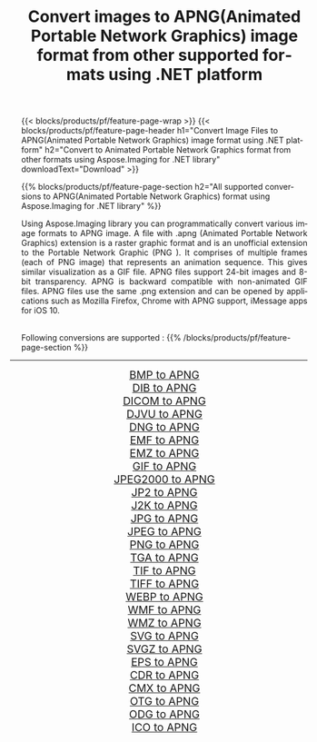 ﻿---
title: Convert images to APNG(Animated Portable Network Graphics) image format from other supported formats using .NET platform 
weight: 3920
url: /net/conversion/to/apng/ 
lang: en
langdirlevel: 2
locales: zh-hans,ja,it,ru,de,es,fr,nl,id,lt,pl,pt,vi,tr,ko,zh-hant,ar,hi,th,sv,cs,uk,he
description: Using Aspose.Imaging for .NET library it is easy to convert to APNG(Animated Portable Network Graphics) from other supported image formats
---

{{< blocks/products/pf/feature-page-wrap >}}
{{< blocks/products/pf/feature-page-header h1="Convert Image Files to APNG(Animated Portable Network Graphics) image format using .NET platform" h2="Convert to Animated Portable Network Graphics format from other formats using Aspose.Imaging for .NET library" downloadText="Download" >}}


{{% blocks/products/pf/feature-page-section  h2="All supported conversions to APNG(Animated Portable Network Graphics) format using Aspose.Imaging for .NET library" %}}
<p align=justify>Using Aspose.Imaging library you can programmatically convert various image formats to APNG image. A file with .apng (Animated Portable Network Graphics) extension is a raster graphic format and is an unofficial extension to the Portable Network Graphic (PNG ). It comprises of multiple frames (each of PNG image) that represents an animation sequence. This gives similar visualization as a GIF file. APNG files support 24-bit images and 8-bit transparency. APNG is backward compatible with non-animated GIF files. APNG files use the same .png extension and can be opened by applications such as Mozilla Firefox, Chrome with APNG support, iMessage apps for iOS 10.</p>
<br/>
Following conversions are supported :
{{% /blocks/products/pf/feature-page-section %}}
<div class="container-fluid productfamilypage bg-gray">
    <div class="convertypes bg-gray agp-content section">
        <div class="container">
		<hr style="margin-left:-20px;"/>
		<div class="row other-converters" style="gap: 10px;font-size: 19px;text-align:center;">
		    <div class='col-md-2 other-converter remove-lp remove-rp'><a href="/imaging/net/conversion/bmp-to-apng/" style="padding:15px;">BMP to APNG</a></div>
<div class='col-md-2 other-converter remove-lp remove-rp'><a href="/imaging/net/conversion/dib-to-apng/" style="padding:15px;">DIB to APNG</a></div>
<div class='col-md-2 other-converter remove-lp remove-rp'><a href="/imaging/net/conversion/dicom-to-apng/" style="padding:15px;">DICOM to APNG</a></div>
<div class='col-md-2 other-converter remove-lp remove-rp'><a href="/imaging/net/conversion/djvu-to-apng/" style="padding:15px;">DJVU to APNG</a></div>
<div class='col-md-2 other-converter remove-lp remove-rp'><a href="/imaging/net/conversion/dng-to-apng/" style="padding:15px;">DNG to APNG</a></div>
<div class='col-md-2 other-converter remove-lp remove-rp'><a href="/imaging/net/conversion/emf-to-apng/" style="padding:15px;">EMF to APNG</a></div>
<div class='col-md-2 other-converter remove-lp remove-rp'><a href="/imaging/net/conversion/emz-to-apng/" style="padding:15px;">EMZ to APNG</a></div>
<div class='col-md-2 other-converter remove-lp remove-rp'><a href="/imaging/net/conversion/gif-to-apng/" style="padding:15px;">GIF to APNG</a></div>
<div class='col-md-2 other-converter remove-lp remove-rp'><a href="/imaging/net/conversion/jpeg2000-to-apng/" style="padding:15px;">JPEG2000 to APNG</a></div>
<div class='col-md-2 other-converter remove-lp remove-rp'><a href="/imaging/net/conversion/jp2-to-apng/" style="padding:15px;">JP2 to APNG</a></div>
<div class='col-md-2 other-converter remove-lp remove-rp'><a href="/imaging/net/conversion/j2k-to-apng/" style="padding:15px;">J2K to APNG</a></div>
<div class='col-md-2 other-converter remove-lp remove-rp'><a href="/imaging/net/conversion/jpg-to-apng/" style="padding:15px;">JPG to APNG</a></div>
<div class='col-md-2 other-converter remove-lp remove-rp'><a href="/imaging/net/conversion/jpeg-to-apng/" style="padding:15px;">JPEG to APNG</a></div>
<div class='col-md-2 other-converter remove-lp remove-rp'><a href="/imaging/net/conversion/png-to-apng/" style="padding:15px;">PNG to APNG</a></div>
<div class='col-md-2 other-converter remove-lp remove-rp'><a href="/imaging/net/conversion/tga-to-apng/" style="padding:15px;">TGA to APNG</a></div>
<div class='col-md-2 other-converter remove-lp remove-rp'><a href="/imaging/net/conversion/tif-to-apng/" style="padding:15px;">TIF to APNG</a></div>
<div class='col-md-2 other-converter remove-lp remove-rp'><a href="/imaging/net/conversion/tiff-to-apng/" style="padding:15px;">TIFF to APNG</a></div>
<div class='col-md-2 other-converter remove-lp remove-rp'><a href="/imaging/net/conversion/webp-to-apng/" style="padding:15px;">WEBP to APNG</a></div>
<div class='col-md-2 other-converter remove-lp remove-rp'><a href="/imaging/net/conversion/wmf-to-apng/" style="padding:15px;">WMF to APNG</a></div>
<div class='col-md-2 other-converter remove-lp remove-rp'><a href="/imaging/net/conversion/wmz-to-apng/" style="padding:15px;">WMZ to APNG</a></div>
<div class='col-md-2 other-converter remove-lp remove-rp'><a href="/imaging/net/conversion/svg-to-apng/" style="padding:15px;">SVG to APNG</a></div>
<div class='col-md-2 other-converter remove-lp remove-rp'><a href="/imaging/net/conversion/svgz-to-apng/" style="padding:15px;">SVGZ to APNG</a></div>
<div class='col-md-2 other-converter remove-lp remove-rp'><a href="/imaging/net/conversion/eps-to-apng/" style="padding:15px;">EPS to APNG</a></div>
<div class='col-md-2 other-converter remove-lp remove-rp'><a href="/imaging/net/conversion/cdr-to-apng/" style="padding:15px;">CDR to APNG</a></div>
<div class='col-md-2 other-converter remove-lp remove-rp'><a href="/imaging/net/conversion/cmx-to-apng/" style="padding:15px;">CMX to APNG</a></div>
<div class='col-md-2 other-converter remove-lp remove-rp'><a href="/imaging/net/conversion/otg-to-apng/" style="padding:15px;">OTG to APNG</a></div>
<div class='col-md-2 other-converter remove-lp remove-rp'><a href="/imaging/net/conversion/odg-to-apng/" style="padding:15px;">ODG to APNG</a></div>
<div class='col-md-2 other-converter remove-lp remove-rp'><a href="/imaging/net/conversion/ico-to-apng/" style="padding:15px;">ICO to APNG</a></div>
                </div>
        </div>
    </div>
</div>
<br/>

